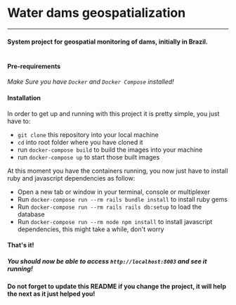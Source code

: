 # Water dams geospatialization
---

#### System project for geospatial monitoring of dams, initially in Brazil.

#
#### Pre-requirements

*Make Sure you have `Docker` and `Docker Compose` installed!*

#### Installation

In order to get up and running with this project it is pretty simple, you just have to:

  - `git clone` this repository into your local machine
  - `cd` into root folder where you have cloned it
  - run `docker-compose build` to build the images into your machine
  - run `docker-compose up` to start those built images

At this moment you have the containers running, you now just have to install ruby and javascript dependencies as follow:

  - Open a new tab or window in your terminal, console or multiplexer
  - Run `docker-compose run --rm rails bundle install` to install ruby gems
  - Run `docker-compose run --rm rails rails db:setup` to load the database
  - Run `docker-compose run --rm node npm install` to install javascript dependencies, this might take a while, don't worry

#### That's it!
##### You should now be able to access `http://localhost:8003` and see it running!

#### Do not forget to update this README if you change the project, it will help the next as it just helped you!
